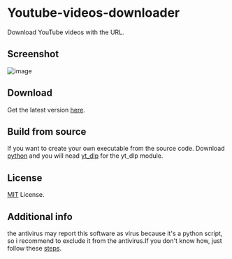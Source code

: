 # Youtube-videos-downloader

Download YouTube videos with the URL.

## Screenshot

![image](https://github.com/FLEX-TLB/Youtube-videos-downloader/assets/111319882/c5be42ab-a360-401a-8bd6-fad25dc9901f)


## Download

Get the latest version [here](https://github.com/FLEX-TLB/Youtube-videos-downloader/releases/latest).


## Build from source

If you want to create your own executable from the source code. Download [python](https://www.python.org/downloads/) and you will nead [yt_dlp](https://github.com/yt-dlp/yt-dlp) for the yt_dlp module.


## License

[MIT](LICENSE) License.


## Additional info

the antivirus may report this software as virus because it's a python script, so i recommend to exclude it from the antivirus.If you don't know how, just follow these [steps](https://support.microsoft.com/en-us/windows/add-an-exclusion-to-windows-security-811816c0-4dfd-af4a-47e4-c301afe13b26).

